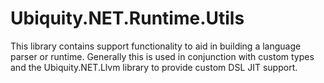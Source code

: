 # Ubiquity.NET.Runtime.Utils
This library contains support functionality to aid in building a language
parser or runtime. Generally this is used in conjunction with custom types
and the Ubiquity.NET.Llvm library to provide custom DSL JIT support.

